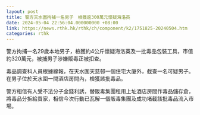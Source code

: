 ```yaml
---
layout: post
title: 警方天水圍拘捕一名男子　檢獲逾300萬元懷疑海洛英
date: 2024-05-04 22:56:04.000000000 +08:00
link: https://news.rthk.hk/rthk/ch/component/k2/1751825-20240504.htm
categories: rthk
---
```


警方拘捕一名29歲本地男子，檢獲約4公斤懷疑海洛英及一批毒品包裝工具，市值約320萬元，被捕男子涉嫌販毒正被扣查。

毒品調查科人員根據線報，在天水圍天慈邨一個住宅大廈外，截查一名可疑男子。在男子位於天水圍一間酒店房間內，檢獲該批毒品。

警方相信有人受不法分子金錢利誘，替販毒集團租用上址酒店房間作毒品儲存倉，將毒品分拆給買家，相信今次行動已瓦解一個販毒集團及成功堵截該批毒品流入市場。
